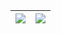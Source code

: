 | <picture> <source srcset="https://github-readme-stats.vercel.app/api?username=thelazyindian&count_private=true&show_icons=true&theme=dark" media="(prefers-color-scheme: dark)" /> <source srcset="https://github-readme-stats.vercel.app/api?username=thelazyindian&count_private=true&show_icons=true" media="(prefers-color-scheme: light), (prefers-color-scheme: no-preference)" /> <img src="https://github-readme-stats.vercel.app/api?username=thelazyindian&count_private=true&show_icons=true" /> </picture> | <picture> <source srcset="https://github-readme-stats.vercel.app/api/top-langs/?username=thelazyindian&layout=compact&langs_count=8&hide=c,c%2B%2B,assembly,objective-c,purebasic,yacc,perl,makefile,lex,perl%206,html&theme=dark" media="(prefers-color-scheme: dark)" /> <source srcset="https://github-readme-stats.vercel.app/api/top-langs/?username=thelazyindian&layout=compact&langs_count=8&hide=c,c%2B%2B,assembly,objective-c,purebasic,yacc,perl,makefile,lex,perl%206,html" media="(prefers-color-scheme: light), (prefers-color-scheme: no-preference)" /> <img src="https://github-readme-stats.vercel.app/api/top-langs/?username=thelazyindian&layout=compact&langs_count=8&hide=c,c%2B%2B,assembly,objective-c,purebasic,yacc,perl,makefile,lex,perl%206,html" /> </picture> |
| ------------- | ------------- |
